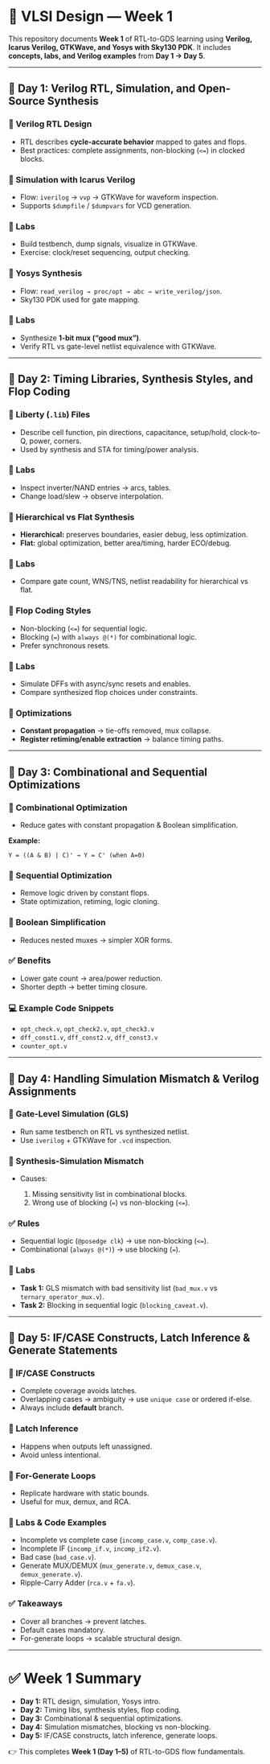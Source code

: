 # 📕 VLSI Design — Week 1

This repository documents **Week 1** of RTL-to-GDS learning using **Verilog, Icarus Verilog, GTKWave, and Yosys with Sky130 PDK**.
It includes **concepts, labs, and Verilog examples** from **Day 1 → Day 5**.

---

## 📘 Day 1: Verilog RTL, Simulation, and Open-Source Synthesis

### 🔹 Verilog RTL Design

* RTL describes **cycle-accurate behavior** mapped to gates and flops.
* Best practices: complete assignments, non-blocking (`<=`) in clocked blocks.

### 🔹 Simulation with Icarus Verilog

* Flow: `iverilog` → `vvp` → GTKWave for waveform inspection.
* Supports `$dumpfile` / `$dumpvars` for VCD generation.

### 🧪 Labs

* Build testbench, dump signals, visualize in GTKWave.
* Exercise: clock/reset sequencing, output checking.

### 🔹 Yosys Synthesis

* Flow: `read_verilog → proc/opt → abc → write_verilog/json`.
* Sky130 PDK used for gate mapping.

### 🧪 Labs

* Synthesize **1-bit mux (“good mux”)**.
* Verify RTL vs gate-level netlist equivalence with GTKWave.

---

## 📘 Day 2: Timing Libraries, Synthesis Styles, and Flop Coding

### 🔹 Liberty (`.lib`) Files

* Describe cell function, pin directions, capacitance, setup/hold, clock-to-Q, power, corners.
* Used by synthesis and STA for timing/power analysis.

### 🧪 Labs

* Inspect inverter/NAND entries → arcs, tables.
* Change load/slew → observe interpolation.

### 🔹 Hierarchical vs Flat Synthesis

* **Hierarchical:** preserves boundaries, easier debug, less optimization.
* **Flat:** global optimization, better area/timing, harder ECO/debug.

### 🧪 Labs

* Compare gate count, WNS/TNS, netlist readability for hierarchical vs flat.

### 🔹 Flop Coding Styles

* Non-blocking (`<=`) for sequential logic.
* Blocking (`=`) with `always @(*)` for combinational logic.
* Prefer synchronous resets.

### 🧪 Labs

* Simulate DFFs with async/sync resets and enables.
* Compare synthesized flop choices under constraints.

### 🔹 Optimizations

* **Constant propagation** → tie-offs removed, mux collapse.
* **Register retiming/enable extraction** → balance timing paths.

---

## 📘 Day 3: Combinational and Sequential Optimizations

### 🔹 Combinational Optimization

* Reduce gates with constant propagation & Boolean simplification.

**Example:**

```
Y = ((A & B) | C)' → Y = C' (when A=0)
```

### 🔹 Sequential Optimization

* Remove logic driven by constant flops.
* State optimization, retiming, logic cloning.

### 🔹 Boolean Simplification

* Reduces nested muxes → simpler XOR forms.

### ✅ Benefits

* Lower gate count → area/power reduction.
* Shorter depth → better timing closure.

### 💻 Example Code Snippets

* `opt_check.v`, `opt_check2.v`, `opt_check3.v`
* `dff_const1.v`, `dff_const2.v`, `dff_const3.v`
* `counter_opt.v`

---

## 📘 Day 4: Handling Simulation Mismatch & Verilog Assignments

### 🔹 Gate-Level Simulation (GLS)

* Run same testbench on RTL vs synthesized netlist.
* Use `iverilog` + GTKWave for `.vcd` inspection.

### 🔹 Synthesis-Simulation Mismatch

* Causes:

  1. Missing sensitivity list in combinational blocks.
  2. Wrong use of blocking (`=`) vs non-blocking (`<=`).

### ✅ Rules

* Sequential logic (`@posedge clk`) → use non-blocking (`<=`).
* Combinational (`always @(*)`) → use blocking (`=`).

### 🧪 Labs

* **Task 1:** GLS mismatch with bad sensitivity list (`bad_mux.v` vs `ternary_operator_mux.v`).
* **Task 2:** Blocking in sequential logic (`blocking_caveat.v`).

---

## 📘 Day 5: IF/CASE Constructs, Latch Inference & Generate Statements

### 🔹 IF/CASE Constructs

* Complete coverage avoids latches.
* Overlapping cases → ambiguity → use `unique case` or ordered if-else.
* Always include **default** branch.

### 🔹 Latch Inference

* Happens when outputs left unassigned.
* Avoid unless intentional.

### 🔹 For-Generate Loops

* Replicate hardware with static bounds.
* Useful for mux, demux, and RCA.

### 🧪 Labs & Code Examples

* Incomplete vs complete case (`incomp_case.v`, `comp_case.v`).
* Incomplete IF (`incomp_if.v`, `incomp_if2.v`).
* Bad case (`bad_case.v`).
* Generate MUX/DEMUX (`mux_generate.v`, `demux_case.v`, `demux_generate.v`).
* Ripple-Carry Adder (`rca.v` + `fa.v`).

### ✅ Takeaways

* Cover all branches → prevent latches.
* Default cases mandatory.
* For-generate loops → scalable structural design.

---

# ✅ Week 1 Summary

* **Day 1:** RTL design, simulation, Yosys intro.
* **Day 2:** Timing libs, synthesis styles, flop coding.
* **Day 3:** Combinational & sequential optimizations.
* **Day 4:** Simulation mismatches, blocking vs non-blocking.
* **Day 5:** IF/CASE constructs, latch inference, generate loops.

👉 This completes **Week 1 (Day 1–5)** of RTL-to-GDS flow fundamentals.
